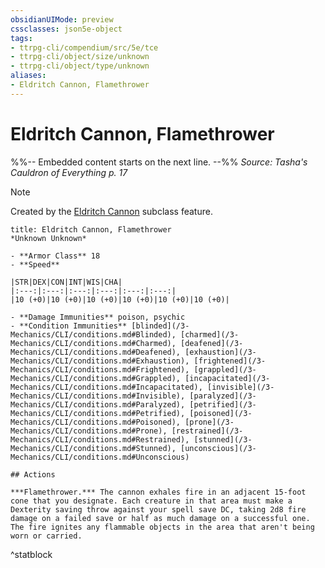 ```yaml
---
obsidianUIMode: preview
cssclasses: json5e-object
tags:
- ttrpg-cli/compendium/src/5e/tce
- ttrpg-cli/object/size/unknown
- ttrpg-cli/object/type/unknown
aliases:
- Eldritch Cannon, Flamethrower
---
```

# Eldritch Cannon, Flamethrower
%%-- Embedded content starts on the next line. --%%
*Source: Tasha's Cauldron of Everything p. 17*  

> [!note]
> Created by the [Eldritch Cannon](/3-Mechanics/CLI/classes/artificer-artillerist-tce.md#Eldritch%20Cannon%20(Level%203)) subclass feature.

```ad-statblock
title: Eldritch Cannon, Flamethrower
*Unknown Unknown*

- **Armor Class** 18
- **Speed** 

|STR|DEX|CON|INT|WIS|CHA|
|:---:|:---:|:---:|:---:|:---:|:---:|
|10 (+0)|10 (+0)|10 (+0)|10 (+0)|10 (+0)|10 (+0)|

- **Damage Immunities** poison, psychic
- **Condition Immunities** [blinded](/3-Mechanics/CLI/conditions.md#Blinded), [charmed](/3-Mechanics/CLI/conditions.md#Charmed), [deafened](/3-Mechanics/CLI/conditions.md#Deafened), [exhaustion](/3-Mechanics/CLI/conditions.md#Exhaustion), [frightened](/3-Mechanics/CLI/conditions.md#Frightened), [grappled](/3-Mechanics/CLI/conditions.md#Grappled), [incapacitated](/3-Mechanics/CLI/conditions.md#Incapacitated), [invisible](/3-Mechanics/CLI/conditions.md#Invisible), [paralyzed](/3-Mechanics/CLI/conditions.md#Paralyzed), [petrified](/3-Mechanics/CLI/conditions.md#Petrified), [poisoned](/3-Mechanics/CLI/conditions.md#Poisoned), [prone](/3-Mechanics/CLI/conditions.md#Prone), [restrained](/3-Mechanics/CLI/conditions.md#Restrained), [stunned](/3-Mechanics/CLI/conditions.md#Stunned), [unconscious](/3-Mechanics/CLI/conditions.md#Unconscious)

## Actions

***Flamethrower.*** The cannon exhales fire in an adjacent 15-foot cone that you designate. Each creature in that area must make a Dexterity saving throw against your spell save DC, taking 2d8 fire damage on a failed save or half as much damage on a successful one. The fire ignites any flammable objects in the area that aren't being worn or carried.
```
^statblock